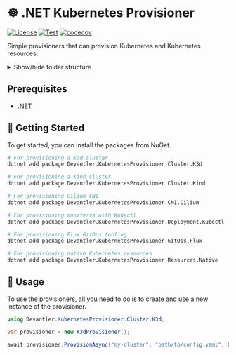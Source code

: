 # ☸️ .NET Kubernetes Provisioner

[![License](https://img.shields.io/badge/License-Apache_2.0-blue.svg)](https://opensource.org/licenses/Apache-2.0)
[![Test](https://github.com/devantler-tech/dotnet-kubernetes-provisioner/actions/workflows/test.yaml/badge.svg)](https://github.com/devantler-tech/dotnet-kubernetes-provisioner/actions/workflows/test.yaml)
[![codecov](https://codecov.io/gh/devantler-tech/dotnet-kubernetes-provisioner/graph/badge.svg?token=RhQPb4fE7z)](https://codecov.io/gh/devantler-tech/dotnet-kubernetes-provisioner)

Simple provisioners that can provision Kubernetes and Kubernetes resources.

<details>
  <summary>Show/hide folder structure</summary>

<!-- readme-tree start -->
```
.
├── .github
│   └── workflows
├── src
│   ├── Devantler.KubernetesProvisioner.CNI.Cilium
│   ├── Devantler.KubernetesProvisioner.CNI.Core
│   ├── Devantler.KubernetesProvisioner.Cluster.Core
│   ├── Devantler.KubernetesProvisioner.Cluster.K3d
│   ├── Devantler.KubernetesProvisioner.Cluster.Kind
│   ├── Devantler.KubernetesProvisioner.GitOps.Core
│   ├── Devantler.KubernetesProvisioner.GitOps.Flux
│   └── Devantler.KubernetesProvisioner.Resources.Native
└── tests
    ├── Devantler.KubernetesProvisioner.CNI.Cilium.Tests
    │   ├── CiliumProvisionerTests
    │   └── assets
    ├── Devantler.KubernetesProvisioner.CNI.Core.Tests
    ├── Devantler.KubernetesProvisioner.Cluster.Core.Tests
    ├── Devantler.KubernetesProvisioner.Cluster.K3d.Tests
    │   ├── K3dProvisionerTests
    │   └── assets
    ├── Devantler.KubernetesProvisioner.Cluster.Kind.Tests
    │   ├── KindProvisionerTests
    │   └── assets
    ├── Devantler.KubernetesProvisioner.GitOps.Core.Tests
    ├── Devantler.KubernetesProvisioner.GitOps.Flux.Tests
    │   ├── FluxProvisionerTests
    │   └── assets
    │       └── k8s
    │           ├── apps
    │           ├── clusters
    │           │   └── test-flux-cluster
    │           │       └── flux-system
    │           └── infrastructure
    │               └── controllers
    └── Devantler.KubernetesProvisioner.Resources.Native.Tests
        ├── KubernetesResourceProvisionerTests
        └── assets

38 directories
```
<!-- readme-tree end -->

</details>

## Prerequisites

- [.NET](https://dotnet.microsoft.com/en-us/)

## 🚀 Getting Started

To get started, you can install the packages from NuGet.

```bash
# For provisioning a K3d cluster
dotnet add package Devantler.KubernetesProvisioner.Cluster.K3d

# For provisioning a Kind cluster
dotnet add package Devantler.KubernetesProvisioner.Cluster.Kind

# For provisioning Cilium CNI
dotnet add package Devantler.KubernetesProvisioner.CNI.Cilium

# For provisioning manifests with Kubectl
dotnet add package Devantler.KubernetesProvisioner.Deployment.Kubectl

# For provisioning Flux GitOps tooling
dotnet add package Devantler.KubernetesProvisioner.GitOps.Flux

# For provisioning native Kubernetes resources
dotnet add package Devantler.KubernetesProvisioner.Resources.Native
```

## 📝 Usage

To use the provisioners, all you need to do is to create and use a new instance of the provisioner.

```csharp
using Devantler.KubernetesProvisioner.Cluster.K3d;

var provisioner = new K3dProvisioner();

await provisioner.ProvisionAsync("my-cluster", "path/to/config.yaml", CancellationToken.None);
```
